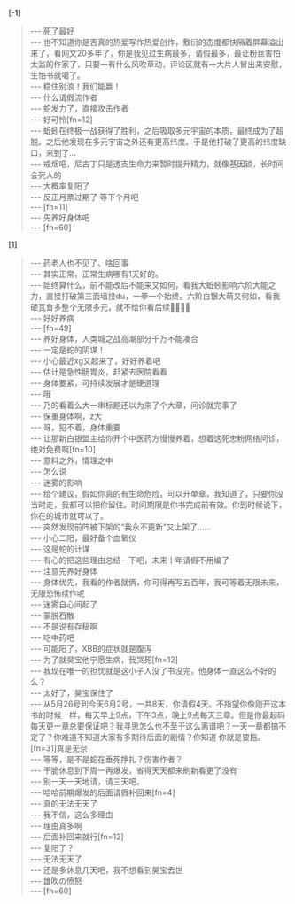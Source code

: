 
[-1] 
>--- 死了最好<br>
>--- 也不知道你是否真的热爱写作热爱创作，敷衍的态度都快隔着屏幕溢出来了，看网文20多年了，你是我见过生病最多，请假最多，最让粉丝害怕太监的作家了，只要一有什么风吹草动，评论区就有一大片人冒出来安慰，生怕书就噶了。<br>
>--- 稳住别浪！我们能赢！<br>
>--- 什么请假流作者<br>
>--- 蛇发力了，直接攻击作者<br>
>--- 好可怜[fn=12]<br>
>--- 蚯蚓在终极一战获得了胜利，之后吸取多元宇宙的本质，最终成为了超脱。之后他发现在多元宇宙之外还有更高纬度。于是他打破了更高的纬度缺口，来到了…<br>
>--- 戒烟吧，尼古丁只是透支生命力来暂时提升精力，就像基因锁，长时间会死人的<br>
>--- 大概率复阳了<br>
>--- 反正月票过期了 等下个月吧<br>
>--- [fn=11]<br>
>--- 先养好身体吧<br>
>--- [fn=60]<br>

[1] 
>--- 药老人也不见了、啥回事<br>
>--- 其实正常，正常生病哪有1天好的。<br>
>--- 始终算什么，前不能改后不能来又如何，看我大蚯蚓影响六阶大能之力，直接打破第三面墙投du，一拳一个始终。六阶白银大萌又何如，看我砸瓦鲁多整个无限多元，就不给你看后续🤷🏼‍♂️👻<br>
>--- 好好养病<br>
>--- [fn=49]<br>
>--- 养好身体，人类城之战高潮部分千万不能凑合<br>
>--- 一定是蛇的阴谋！<br>
>--- 小心最近xg又起来了，好好养着吧<br>
>--- 估计是急性肠胃炎，赶紧去医院看看<br>
>--- 身体要紧，可持续发展才是硬道理<br>
>--- 哦<br>
>--- 乃的看着么大一串标题还以为来了个大章，问诊就完事了<br>
>--- 保重身体啊，z大<br>
>--- 哥，犯不着，身体重要<br>
>--- 让那新白银盟主给你开个中医药方慢慢养着，想着这死忠粉网络问诊，绝对免费啊[fn=10]<br>
>--- 意料之外，情理之中<br>
>--- 怎么说<br>
>--- 迷雾的影响<br>
>--- 给个建议，假如你真的有生命危险，可以开单章，我知道了，只要你没当时走，我都可以把你留住。时间期限是你书完成前有效。你到时候说下，你在的城市就可以了。<br>
>--- 突然发现前阵被下架的“我永不更新”又上架了……<br>
>--- 小心二阳，最好备个血氧仪<br>
>--- 这是蛇的计谋<br>
>--- 有心的把这些理由总结一下吧，未来十年请假不用编了<br>
>--- 注意先养好身体<br>
>--- 身体优先，我看的作者就俩，你可得再写五百年，我可等着无限未来，无限恐怖续作呢<br>
>--- 迷雾自心间起了<br>
>--- 蒙脱石散<br>
>--- 不是说有存稿啊<br>
>--- 吃中药吧<br>
>--- 可能阳了，XBB的症状就是腹泻<br>
>--- 为了就昊宝他宁愿生病，我哭死[fn=12]<br>
>--- 我现在唯一的担忧就是这小子人没了书没完，他身体一直这么不好的么？<br>
>--- 太好了，昊宝保住了<br>
>--- 从5月26号到今天6月2号，一共8天，你请假4天。不指望你像刚开这本书的时候一样，每天早上9点，下午3点，晚上9点每天三章。但是你最起码每天更一章总要保证吧？我寻思怎么也不至于这么离谱吧？一天一章都搞不定了？你难道不知道大家有多期待后面的剧情？你知道 你就是要拖。[fn=31]真是无奈<br>
>--- 等等，是不是蛇在垂死挣扎？伤害作者？<br>
>--- 干脆休息到下周一再爆发，省得天天都来刷新看更了没有<br>
>--- 别一天一天地请，请三天吧。<br>
>--- 哈哈前期爆发的后面请假补回来[fn=4]<br>
>--- 真的无法无天了<br>
>--- 我不信，这么多理由<br>
>--- 理由真多啊<br>
>--- 后面补回来就行[fn=12]<br>
>--- 复阳了？<br>
>--- 无法无天了<br>
>--- 还是多休息几天吧，我不想看到昊宝去世<br>
>--- 雄吹の愤怒<br>
>--- [fn=60]<br>
